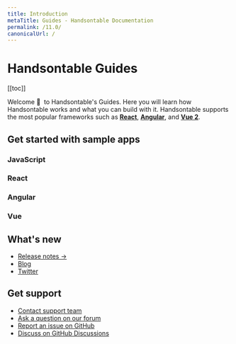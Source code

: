 ```yaml
---
title: Introduction
metaTitle: Guides - Handsontable Documentation
permalink: /11.0/
canonicalUrl: /
---
```


# Handsontable Guides

[[toc]]

Welcome 👋&nbsp; to Handsontable's Guides. Here you will learn how Handsontable works and what you can build with it. Handsontable supports the most popular frameworks such as **[React](@/guides/integrate-with-react/react-simple-example.md)**, **[Angular](@/guides/integrate-with-angular/angular-simple-example.md)**, and **[Vue 2](@/guides/integrate-with-vue/vue-simple-example.md)**.

## Get started with sample apps

<div class="row-items-container">
  <Link href="/docs/11.0/binding-to-data/" hide-latest-version class="row-item">
    <ImageVersioned className="integration-framework-logo" src="/docs/11.0/img/pages/introduction/javascript.svg" alt="JavaScript logo" />
      <h3>JavaScript</h3>
  </Link>
  <Link href="/docs/11.0/react-simple-example/" hide-latest-version class="row-item">
    <ImageVersioned className="integration-framework-logo" src="/docs/11.0/img/pages/introduction/react.svg" alt="React logo"></ImageVersioned>
      <h3>React</h3>
  </Link>
  <Link href="/docs/11.0/angular-simple-example/" hide-latest-version class="row-item">
    <ImageVersioned className="integration-framework-logo" src="/docs/11.0/img/pages/introduction/angular.svg" alt="Angular logo" />
      <h3>Angular</h3>
  </Link>
  <Link href="/docs/11.0/vue-simple-example/" hide-latest-version class="row-item">
    <ImageVersioned className="integration-framework-logo" src="/docs/11.0/img/pages/introduction/vue.svg" alt="Vue logo" />
      <h3>Vue</h3>
  </Link>
</div>

## What's new

- [Release notes &#8594;](@/guides/upgrade-and-migration/release-notes.md)
- [Blog](https://handsontable.com/blog)
- [Twitter](https://twitter.com/handsontable)

## Get support

- [Contact support team](https://handsontable.com/contact?category=technical_support)
- [Ask a question on our forum](https://forum.handsontable.com)
- [Report an issue on GitHub](https://github.com/handsontable/handsontable/issues)
- [Discuss on GitHub Discussions](https://github.com/handsontable/handsontable/discussions)
